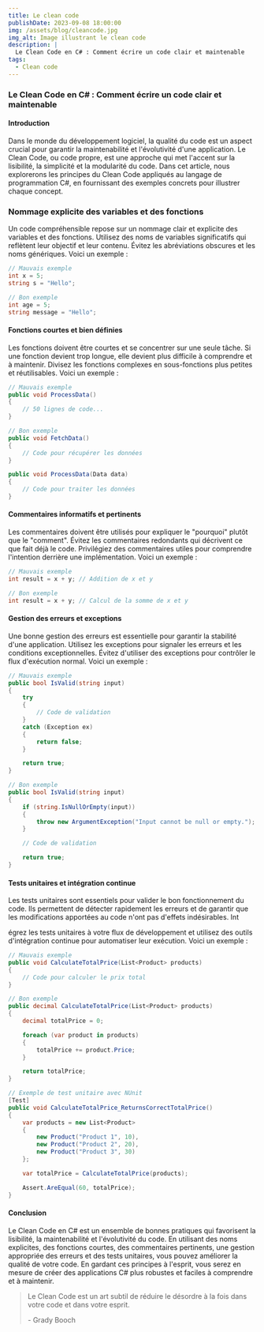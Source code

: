 ```yaml
---
title: Le clean code
publishDate: 2023-09-08 18:00:00
img: /assets/blog/cleancode.jpg
img_alt: Image illustrant le clean code
description: |
  Le Clean Code en C# : Comment écrire un code clair et maintenable
tags:
  - Clean code
---
```


### Le Clean Code en C# : Comment écrire un code clair et maintenable

#### Introduction

Dans le monde du développement logiciel, la qualité du code est un aspect crucial pour garantir la maintenabilité et l'évolutivité d'une application. Le Clean Code, ou code propre, est une approche qui met l'accent sur la lisibilité, la simplicité et la modularité du code. Dans cet article, nous explorerons les principes du Clean Code appliqués au langage de programmation C#, en fournissant des exemples concrets pour illustrer chaque concept.

### Nommage explicite des variables et des fonctions

Un code compréhensible repose sur un nommage clair et explicite des variables et des fonctions. Utilisez des noms de variables significatifs qui reflètent leur objectif et leur contenu. Évitez les abréviations obscures et les noms génériques. Voici un exemple :

```csharp
// Mauvais exemple
int x = 5;
string s = "Hello";

// Bon exemple
int age = 5;
string message = "Hello";
```

#### Fonctions courtes et bien définies

Les fonctions doivent être courtes et se concentrer sur une seule tâche. Si une fonction devient trop longue, elle devient plus difficile à comprendre et à maintenir. Divisez les fonctions complexes en sous-fonctions plus petites et réutilisables. Voici un exemple :

```csharp
// Mauvais exemple
public void ProcessData()
{
    // 50 lignes de code...
}

// Bon exemple
public void FetchData()
{
    // Code pour récupérer les données
}

public void ProcessData(Data data)
{
    // Code pour traiter les données
}
```

#### Commentaires informatifs et pertinents

Les commentaires doivent être utilisés pour expliquer le "pourquoi" plutôt que le "comment". Évitez les commentaires redondants qui décrivent ce que fait déjà le code. Privilégiez des commentaires utiles pour comprendre l'intention derrière une implémentation. Voici un exemple :

```csharp
// Mauvais exemple
int result = x + y; // Addition de x et y

// Bon exemple
int result = x + y; // Calcul de la somme de x et y
```

#### Gestion des erreurs et exceptions

Une bonne gestion des erreurs est essentielle pour garantir la stabilité d'une application. Utilisez les exceptions pour signaler les erreurs et les conditions exceptionnelles. Évitez d'utiliser des exceptions pour contrôler le flux d'exécution normal. Voici un exemple :

```csharp
// Mauvais exemple
public bool IsValid(string input)
{
    try
    {
        // Code de validation
    }
    catch (Exception ex)
    {
        return false;
    }

    return true;
}

// Bon exemple
public bool IsValid(string input)
{
    if (string.IsNullOrEmpty(input))
    {
        throw new ArgumentException("Input cannot be null or empty.");
    }

    // Code de validation

    return true;
}
```

#### Tests unitaires et intégration continue

Les tests unitaires sont essentiels pour valider le bon fonctionnement du code. Ils permettent de détecter rapidement les erreurs et de garantir que les modifications apportées au code n'ont pas d'effets indésirables. Int

égrez les tests unitaires à votre flux de développement et utilisez des outils d'intégration continue pour automatiser leur exécution. Voici un exemple :

```csharp
// Mauvais exemple
public void CalculateTotalPrice(List<Product> products)
{
    // Code pour calculer le prix total
}

// Bon exemple
public decimal CalculateTotalPrice(List<Product> products)
{
    decimal totalPrice = 0;

    foreach (var product in products)
    {
        totalPrice += product.Price;
    }

    return totalPrice;
}

// Exemple de test unitaire avec NUnit
[Test]
public void CalculateTotalPrice_ReturnsCorrectTotalPrice()
{
    var products = new List<Product>
    {
        new Product("Product 1", 10),
        new Product("Product 2", 20),
        new Product("Product 3", 30)
    };

    var totalPrice = CalculateTotalPrice(products);

    Assert.AreEqual(60, totalPrice);
}
```

#### Conclusion

Le Clean Code en C# est un ensemble de bonnes pratiques qui favorisent la lisibilité, la maintenabilité et l'évolutivité du code. En utilisant des noms explicites, des fonctions courtes, des commentaires pertinents, une gestion appropriée des erreurs et des tests unitaires, vous pouvez améliorer la qualité de votre code. En gardant ces principes à l'esprit, vous serez en mesure de créer des applications C# plus robustes et faciles à comprendre et à maintenir.

> Le Clean Code est un art subtil de réduire le désordre à la fois dans votre code et dans votre esprit.
>
> \- Grady Booch
